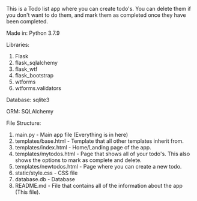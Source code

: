 This is a Todo list app where you can create todo's.
You can delete them if you don't want to do them, and mark 
them as completed once they have been completed.


Made in:
Python 3.7.9


Libraries:
1. Flask
2. flask_sqlalchemy
3. flask_wtf
4. flask_bootstrap
5. wtforms
6. wtforms.validators


Database:
sqlite3


ORM:
SQLAlchemy


File Structure:
1. main.py - Main app file (Everything is in here)
2. templates/base.html - Template that all other templates inherit from.
3. templates/index.html - Home/Landing page of the app.
4. templates/mytodos.html - Page that shows all of your todo's. This also shows the options to mark as complete and delete.
5. templates/newtodos.html - Page where you can create a new todo.
6. static/style.css - CSS file
7. database.db - Database
8. README.md - File that contains all of the information about the app (This file).



